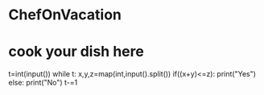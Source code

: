 # ChefOnVacation
# cook your dish here
t=int(input())
while t:
    x,y,z=map(int,input().split())
    if((x+y)<=z):
        print("Yes")
    else:
        print("No")
    t-=1
